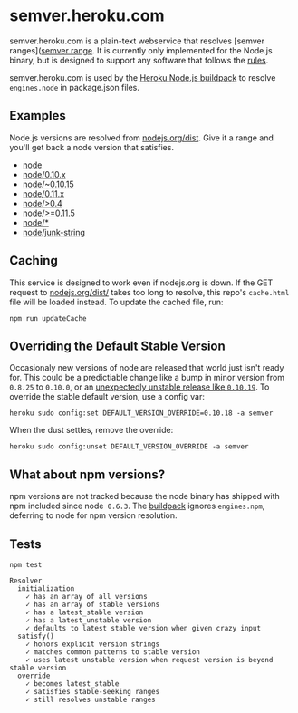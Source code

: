 # semver.heroku.com

semver.heroku.com is a plain-text webservice that resolves [semver ranges]([semver range](https://npmjs.org/doc/misc/semver.html#Ranges).
It is currently only implemented for the Node.js binary, but is designed to
support any software that follows the [rules](http://semver.org/).

semver.heroku.com is used by the
[Heroku Node.js buildpack](https://github.com/heroku/heroku-buildpack-nodejs)
to resolve `engines.node` in package.json files.

## Examples

Node.js versions are resolved from [nodejs.org/dist](http://nodejs.org/dist).
Give it a range and you'll get back a node version that satisfies.

- [node](https://semver.heroku.com/node)
- [node/0.10.x](https://semver.heroku.com/node/0.10.x)
- [node/~0.10.15](https://semver.heroku.com/node/~0.10.15)
- [node/0.11.x](https://semver.heroku.com/node/0.11.x)
- [node/>0.4](https://semver.heroku.com/node/>0.4)
- [node/>=0.11.5](https://semver.heroku.com/node/>=0.11.5)
- [node/*](https://semver.heroku.com/node/*)
- [node/junk-string](https://semver.heroku.com/node/junk-string)

## Caching

This service is designed to work even if nodejs.org is down. If the GET request to
[nodejs.org/dist/](http://nodejs.org/dist/) takes too long to resolve, this repo's
`cache.html` file will be loaded instead. To update the cached file, run:

```
npm run updateCache
```

## Overriding the Default Stable Version

Occasionaly new versions of node are released that world just isn't ready for.
This could be a predictiable change like a bump in minor version from `0.8.25` to `0.10.0`,
or an [unexpectedly unstable release like `0.10.19`](https://github.com/joyent/node/issues/6263).
To override the stable default version, use a config var:

```
heroku sudo config:set DEFAULT_VERSION_OVERRIDE=0.10.18 -a semver
```

When the dust settles, remove the override:

```
heroku sudo config:unset DEFAULT_VERSION_OVERRIDE -a semver
```

## What about npm versions?

npm versions are not tracked because the node binary has shipped with npm
included since node` 0.6.3`. The [buildpack](https://github.com/heroku/heroku-buildpack-nodejs)
ignores `engines.npm`, deferring to node for npm version resolution.

## Tests

```
npm test

Resolver
  initialization
    ✓ has an array of all versions
    ✓ has an array of stable versions
    ✓ has a latest_stable version
    ✓ has a latest_unstable version
    ✓ defaults to latest stable version when given crazy input
  satisfy()
    ✓ honors explicit version strings
    ✓ matches common patterns to stable version
    ✓ uses latest unstable version when request version is beyond stable version
  override
    ✓ becomes latest_stable
    ✓ satisfies stable-seeking ranges
    ✓ still resolves unstable ranges
```